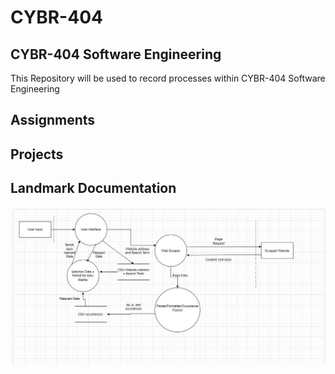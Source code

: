 # CYBR-404

## CYBR-404 Software Engineering
This Repository will be used to record processes within CYBR-404 Software Engineering

## Assignments


## Projects


## Landmark Documentation
![First DFD](https://github.com/red2922/CYBR-404/blob/main/Assignments/Webscraper/Webscraper_v1.JPG)


